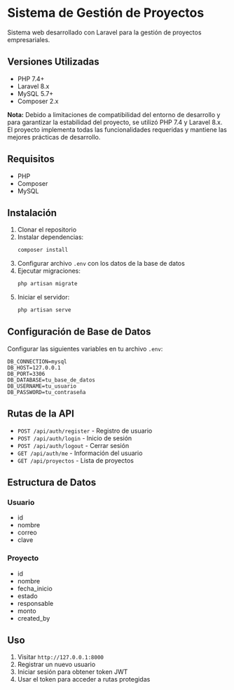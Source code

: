# Sistema de Gestión de Proyectos

Sistema web desarrollado con Laravel para la gestión de proyectos empresariales.

## Versiones Utilizadas

- PHP 7.4+
- Laravel 8.x
- MySQL 5.7+
- Composer 2.x

**Nota:** Debido a limitaciones de compatibilidad del entorno de desarrollo y para garantizar la estabilidad del proyecto, se utilizó PHP 7.4 y Laravel 8.x. El proyecto implementa todas las funcionalidades requeridas y mantiene las mejores prácticas de desarrollo.

## Requisitos

- PHP
- Composer
- MySQL

## Instalación

1. Clonar el repositorio
2. Instalar dependencias:
   ```bash
   composer install
   ```
3. Configurar archivo `.env` con los datos de la base de datos
4. Ejecutar migraciones:
   ```bash
   php artisan migrate
   ```
5. Iniciar el servidor:
   ```bash
   php artisan serve
   ```

## Configuración de Base de Datos

Configurar las siguientes variables en tu archivo `.env`:

```env
DB_CONNECTION=mysql
DB_HOST=127.0.0.1
DB_PORT=3306
DB_DATABASE=tu_base_de_datos
DB_USERNAME=tu_usuario
DB_PASSWORD=tu_contraseña
```

## Rutas de la API

- `POST /api/auth/register` - Registro de usuario
- `POST /api/auth/login` - Inicio de sesión
- `POST /api/auth/logout` - Cerrar sesión
- `GET /api/auth/me` - Información del usuario
- `GET /api/proyectos` - Lista de proyectos

## Estructura de Datos

### Usuario
- id
- nombre
- correo
- clave

### Proyecto
- id
- nombre
- fecha_inicio
- estado
- responsable
- monto
- created_by

## Uso

1. Visitar `http://127.0.0.1:8000`
2. Registrar un nuevo usuario
3. Iniciar sesión para obtener token JWT
4. Usar el token para acceder a rutas protegidas
